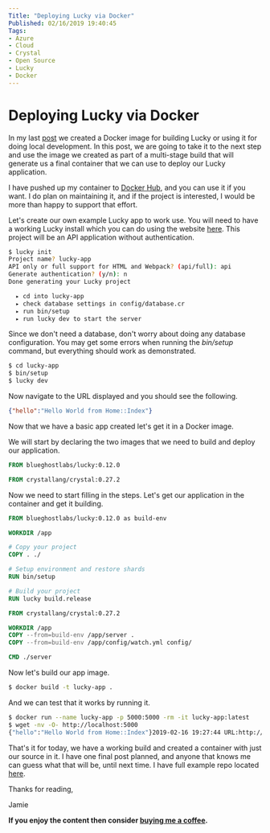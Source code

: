 ```yaml
---
Title: "Deploying Lucky via Docker"
Published: 02/16/2019 19:40:45
Tags: 
- Azure
- Cloud
- Crystal
- Open Source
- Lucky
- Docker
---
```

# Deploying Lucky via Docker

In my last [post](https://www.phillipsj.net/posts/creating-a-dockerfile-for-lucky) we created a Docker image for building Lucky or using it for doing local development. In this post, we are going to take it to the next step and use the image we created as part of a multi-stage build that will generate us a final container that we can use to deploy our Lucky application.

I have pushed up my container to [Docker Hub](https://hub.docker.com/r/blueghostlabs/lucky), and you can use it if you want. I do plan on maintaining it, and if the project is interested, I would be more than happy to support that effort.

Let's create our own example Lucky app to work use. You will need to have a working Lucky install which you can do using the website [here](https://luckyframework.org/guides/installing/). This project will be an API application without authentication.

```Bash
$ lucky init
Project name? lucky-app
API only or full support for HTML and Webpack? (api/full): api
Generate authentication? (y/n): n
Done generating your Lucky project

  ▸ cd into lucky-app
  ▸ check database settings in config/database.cr
  ▸ run bin/setup
  ▸ run lucky dev to start the server
```

Since we don't need a database, don't worry about doing any database configuration. You may get some errors when running the *bin/setup* command, but everything should work as demonstrated.

```Bash
$ cd lucky-app
$ bin/setup
$ lucky dev
```

Now navigate to the URL displayed and you should see the following.

```JSON
{"hello":"Hello World from Home::Index"}
```

Now that we have a basic app created let's get it in a Docker image.

We will start by declaring the two images that we need to build and deploy our application.

```Dockerfile
FROM blueghostlabs/lucky:0.12.0

FROM crystallang/crystal:0.27.2
```

Now we need to start filling in the steps. Let's get our application in the container and get it building.

```Dockerfile
FROM blueghostlabs/lucky:0.12.0 as build-env

WORKDIR /app

# Copy your project
COPY . ./

# Setup environment and restore shards
RUN bin/setup

# Build your project
RUN lucky build.release

FROM crystallang/crystal:0.27.2

WORKDIR /app
COPY --from=build-env /app/server .
COPY --from=build-env /app/config/watch.yml config/

CMD ./server
```

Now let's build our app image.

```Bash
$ docker build -t lucky-app .
```

And we can test that it works by running it.

```Bash
$ docker run --name lucky-app -p 5000:5000 -rm -it lucky-app:latest
$ wget -nv -O- http://localhost:5000
{"hello":"Hello World from Home::Index"}2019-02-16 19:27:44 URL:http://localhost:5000/ [40/40] -> "-" [1]
```

That's it for today, we have a working build and created a container with just our source in it. I have one final post planned, and anyone that knows me can guess what that will be, until next time. I have full example repo located [here](https://github.com/BlueGhostLabs/lucky-app).

Thanks for reading,

Jamie

**If you enjoy the content then consider [buying me a coffee](https://www.buymeacoffee.com/aQPnJ73O8).**
